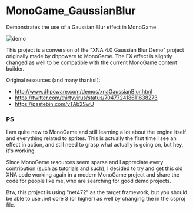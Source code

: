 # MonoGame_GaussianBlur
Demonstrates the use of a Gaussian Blur effect in MonoGame. 

![demo](https://user-images.githubusercontent.com/5315733/172723081-8b4c4003-dbff-4b24-81b7-f5204d3f3c6c.png)

This project is a conversion of the "XNA 4.0 Gaussian Blur Demo" project originally made by dhpoware to MonoGame. The FX effect is slightly changed as well to be compatible with the current MonoGame content builder.

Original resources (and many thanks!):
* http://www.dhpoware.com/demos/xnaGaussianBlur.html
* https://twitter.com/thirtyvirus/status/704772418611638273
* https://pastebin.com/yTAb2SwU

### PS
I am quite new to MonoGame and still learning a lot about the engine itself and everything related to sprites. This is actually the first time I see an effect in action, and still need to grasp what actually is going on, but hey, it's working. 

Since MonoGame resources seem sparse and I appreciate every contribution (such as tutorials and such), I decided to try and get this old XNA code working again in a modern MonoGame project and share the code for people like me, who are searching for good demo projects.

Btw, this project is using "net472" as the target framework, but you should be able to use .net core 3 (or higher) as well by changing the <TargetFramework> in the csproj file.
